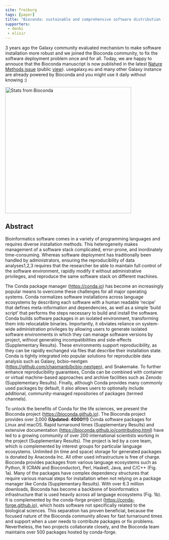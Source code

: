 ```yaml
---
site: freiburg
tags: [paper]
title: "Bioconda: sustainable and comprehensive software distribution for the life sciences"
supporters:
 - denbi
 - elixir
---
```


3 years ago the Galaxy community evaluated mechanism to make software installation more robust and we joined
the Bioconda community, to fix the software deployment problem once and for all.
Today, we are happy to annouce that the Bioconda manuscript is now published in the latest
[Nature Methods issue](https://doi.org/10.1038/s41592-018-0046-7) (public [view](https://rdcu.be/2kbI)).
usegalaxy.eu and many other Galaxy instance are already powered by Bioconda and you might use it daily
without knowing :)

<div class="multiple-img">
    <img src="{{ "/assets/media/bioconda_nmeth.jpg" | absolute_url }}" height="400px" alt="Stats from Bioconda" />
</div>

## Abstract

Bioinformatics software comes in a variety of programming languages and requires diverse installation methods.
This heterogeneity makes management of a software stack complicated, error-prone, and inordinately time-consuming.
Whereas software deployment has traditionally been handled by administrators, ensuring the reproducibility of
data analyses1,2,3 requires that the researcher be able to maintain full control of the software environment,
rapidly modify it without administrative privileges, and reproduce the same software stack on different machines.

The Conda package manager (https://conda.io) has become an increasingly popular means to overcome these challenges
for all major operating systems. Conda normalizes software installations across language ecosystems
by describing each software with a human readable ‘recipe’ that defines meta-information and dependencies,
as well as a simple ‘build script’ that performs the steps necessary to build and install the software.
Conda builds software packages in an isolated environment, transforming them into relocatable binaries.
Importantly, it obviates reliance on system-wide administration privileges by allowing users to generate
isolated software environments in which they can manage software versions by project, without generating
incompatibilities and side-effects (Supplementary Results). These environments support reproducibility,
as they can be rapidly exchanged via files that describe their installation state.
Conda is tightly integrated into popular solutions for reproducible data analysis such as Galaxy,
bcbio-nextgen (https://github.com/chapmanb/bcbio-nextgen), and Snakemake.
To further enhance reproducibility guarantees, Conda can be combined with container or virtual
machine-based approaches and archive facilities such as Zenodo (Supplementary Results).
Finally, although Conda provides many commonly used packages by default, it also allows users to
optionally include additional, community-managed repositories of packages (termed channels).

To unlock the benefits of Conda for the life sciences, we present the Bioconda project
(https://bioconda.github.io). The Bioconda project provides over 3,000 __(Updated: 4000!!!)__ Conda
software packages for Linux and macOS. Rapid turnaround times (Supplementary Results)
and extensive documentation (https://bioconda.github.io/contributing.html) have led to a growing community
of over 200 international scientists working in the project (Supplementary Results).
The project is led by a core team, which is complemented by interest groups for
particular language ecosystems. Unlimited (in time and space) storage for generated packages
is donated by Anaconda Inc. All other used infrastructure is free of charge. Bioconda provides
packages from various language ecosystems such as Python, R (CRAN and Bioconductor), Perl,
Haskell, Java, and C/C++ (Fig. 1a). Many of the packages have complex dependency structures
that require various manual steps for installation when not relying on a package manager like
Conda (Supplementary Results). With over 6.3 million downloads,
Bioconda has become a backbone of bioinformatics infrastructure that is used heavily
across all language ecosystems (Fig. 1b). It is complemented by the conda-forge
project (https://conda-forge.github.io), which hosts software not specifically related to the
biological sciences. This separation has proven beneficial, because the focused nature
of the Bioconda community allows for fast turnaround times and support when a user needs
to contribute packages or fix problems. Nevertheless, the two projects collaborate
closely, and the Bioconda team maintains over 500 packages hosted by conda-forge.
